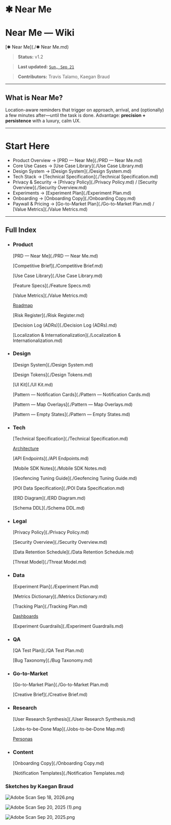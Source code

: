 # ✱ Near Me

# Near Me — Wiki

[✱ Near Me](./✱ Near Me.md)

> **Status:** v1.2

> **Last updated:** [`Sun, Sep 21`](day://2025.09.21)

> **Contributors:** Travis Talamo, Kaegan Braud

---

## What is Near Me?

Location-aware reminders that trigger on approach, arrival, and (optionally) a few minutes after—until the task is done. Advantage: **precision + persistence** with a luxury, calm UX.

---

# Start Here

- Product Overview → [PRD — Near Me](./PRD — Near Me.md)
- Core Use Cases → [Use Case Library](./Use Case Library.md)
- Design System → [Design System](./Design System.md)
- Tech Stack → [Technical Specification](./Technical Specification.md)
- Privacy & Security → [Privacy Policy](./Privacy Policy.md) / [Security Overview](./Security Overview.md)
- Experiments → [Experiment Plan](./Experiment Plan.md)
- Onboarding → [Onboarding Copy](./Onboarding Copy.md)
- Paywall & Pricing → [Go-to-Market Plan](./Go-to-Market Plan.md) / [Value Metrics](./Value Metrics.md)

---

## Full Index

+ ### Product

    [PRD — Near Me](./PRD — Near Me.md)

    [Competitive Brief](./Competitive Brief.md)

    [Use Case Library](./Use Case Library.md)

    [Feature Specs](./Feature Specs.md)

    [Value Metrics](./Value Metrics.md)

    [Roadmap](./Roadmap.md)

    [Risk Register](./Risk Register.md)

    [Decision Log (ADRs)](./Decision Log (ADRs).md)

    [Localization & Internationalization](./Localization & Internationalization.md)

+ ### Design

    [Design System](./Design System.md)

    [Design Tokens](./Design Tokens.md)

    [UI Kit](./UI Kit.md)

    [Pattern — Notification Cards](./Pattern — Notification Cards.md)

    [Pattern — Map Overlays](./Pattern — Map Overlays.md)

    [Pattern — Empty States](./Pattern — Empty States.md)

+ ### Tech

    [Technical Specification](./Technical Specification.md)

    [Architecture](./Architecture.md)

    [API Endpoints](./API Endpoints.md)

    [Mobile SDK Notes](./Mobile SDK Notes.md)

    [Geofencing Tuning Guide](./Geofencing Tuning Guide.md)

    [POI Data Specification](./POI Data Specification.md)

    [ERD Diagram](./ERD Diagram.md)

    [Schema DDL](./Schema DDL.md)

+ ### Legal

    [Privacy Policy](./Privacy Policy.md)

    [Security Overview](./Security Overview.md)

    [Data Retention Schedule](./Data Retention Schedule.md)

    [Threat Model](./Threat Model.md)

+ ### Data

    [Experiment Plan](./Experiment Plan.md)

    [Metrics Dictionary](./Metrics Dictionary.md)

    [Tracking Plan](./Tracking Plan.md)

    [Dashboards](./Dashboards.md)

    [Experiment Guardrails](./Experiment Guardrails.md)

+ ### QA

    [QA Test Plan](./QA Test Plan.md)

    [Bug Taxonomy](./Bug Taxonomy.md)

+ ### Go-to-Market

    [Go-to-Market Plan](./Go-to-Market Plan.md)

    [Creative Brief](./Creative Brief.md)

+ ### Research

    [User Research Synthesis](./User Research Synthesis.md)

    [Jobs-to-be-Done Map](./Jobs-to-be-Done Map.md)

    [Personas](./Personas.md)

+ ### Content

    [Onboarding Copy](./Onboarding Copy.md)

    [Notification Templates](./Notification Templates.md)

### **Sketches by Kaegan Braud**

![Adobe Scan Sep 18, 2026.png](%E2%9C%B1%20Near%20Me.assets/Adobe%20Scan%20Sep%2018,%202026.png)

![Adobe Scan Sep 20, 2025 (1).png](%E2%9C%B1%20Near%20Me.assets/Adobe%20Scan%20Sep%2020,%202025%20(1).png)

![Adobe Scan Sep 20, 2025.png](%E2%9C%B1%20Near%20Me.assets/Adobe%20Scan%20Sep%2020,%202025.png)